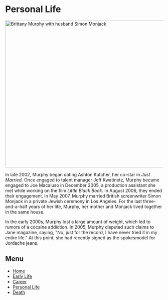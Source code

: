 <html>
  <head>
  <link rel="stylesheet" href="main.css">
   <link rel="preconnect" href="https://fonts.gstatic.com">
<link href="https://fonts.googleapis.com/css2?family=Knewave&family=Montserrat:wght@600&display=swap" rel="stylesheet">
    
</head>
  
<body>
  <main>
  <h1> Personal Life </h1>
  <img src="https://cdn.mamamia.com.au/wp/wp-content/uploads/2017/11/24142316/brittany-murphy-husabnd-600x468.jpg" alt="Brittany Murphy with husband Simon Monjack" width="600" height="468">
  <p>In late 2002, Murphy began dating Ashton Kutcher, her co-star in <i>Just Married.</i> Once engaged to talent manager Jeff Kwatinetz, Murphy became engaged to Joe Macaluso in December 2005, a production assistant she met while working on the film <i>Little Black Book.</i> In August 2006, they ended their engagement. In May 2007, Murphy married British screenwriter Simon Monjack in a private Jewish ceremony in Los Angeles. For the last three-and-a-half years of her life, Murphy, her mother and Monjack lived together in the same house.</p>

<p>In the early 2000s, Murphy lost a large amount of weight, which led to rumors of a cocaine addiction. In 2005, Murphy disputed such claims to Jane magazine, saying, "No, just for the record, I have never tried it in my entire life." At this point, she had recently signed as the spokesmodel for Jordache jeans.</p>
</main>
<h2>Menu</h2>
<nav>
     <ul>
       <li><a href="https://julesyann19.github.io/brittanymurphy">Home</a></li>
       <li><a href="https://julesyann19.github.io/brittanymurphy/earlylife.html">Early Life</a></li>
       <li><a href="https://julesyann19.github.io/brittanymurphy/career.html">Career</a></li>
       <li><a href="https://julesyann19.github.io/brittanymurphy/personallife.html">Personal Life</a></li>
       <li><a href="https://julesyann19.github.io/brittanymurphy/death.html">Death</a></li>
        
</ul>
</nav>
</body>
</html>


